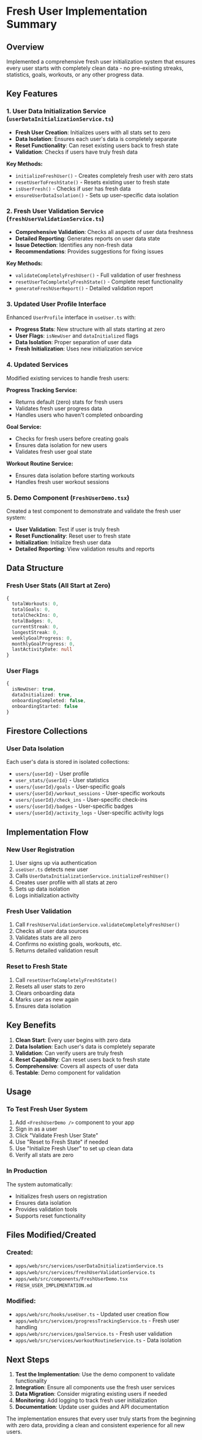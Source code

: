 # Fresh User Implementation Summary

## Overview
Implemented a comprehensive fresh user initialization system that ensures every user starts with completely clean data - no pre-existing streaks, statistics, goals, workouts, or any other progress data.

## Key Features

### 1. User Data Initialization Service (`userDataInitializationService.ts`)
- **Fresh User Creation**: Initializes users with all stats set to zero
- **Data Isolation**: Ensures each user's data is completely separate
- **Reset Functionality**: Can reset existing users back to fresh state
- **Validation**: Checks if users have truly fresh data

**Key Methods:**
- `initializeFreshUser()` - Creates completely fresh user with zero stats
- `resetUserToFreshState()` - Resets existing user to fresh state
- `isUserFresh()` - Checks if user has fresh data
- `ensureUserDataIsolation()` - Sets up user-specific data isolation

### 2. Fresh User Validation Service (`freshUserValidationService.ts`)
- **Comprehensive Validation**: Checks all aspects of user data freshness
- **Detailed Reporting**: Generates reports on user data state
- **Issue Detection**: Identifies any non-fresh data
- **Recommendations**: Provides suggestions for fixing issues

**Key Methods:**
- `validateCompletelyFreshUser()` - Full validation of user freshness
- `resetUserToCompletelyFreshState()` - Complete reset functionality
- `generateFreshUserReport()` - Detailed validation report

### 3. Updated User Profile Interface
Enhanced `UserProfile` interface in `useUser.ts` with:
- **Progress Stats**: New structure with all stats starting at zero
- **User Flags**: `isNewUser` and `dataInitialized` flags
- **Data Isolation**: Proper separation of user data
- **Fresh Initialization**: Uses new initialization service

### 4. Updated Services
Modified existing services to handle fresh users:

**Progress Tracking Service:**
- Returns default (zero) stats for fresh users
- Validates fresh user progress data
- Handles users who haven't completed onboarding

**Goal Service:**
- Checks for fresh users before creating goals
- Ensures data isolation for new users
- Validates fresh user goal state

**Workout Routine Service:**
- Ensures data isolation before starting workouts
- Handles fresh user workout sessions

### 5. Demo Component (`FreshUserDemo.tsx`)
Created a test component to demonstrate and validate the fresh user system:
- **User Validation**: Test if user is truly fresh
- **Reset Functionality**: Reset user to fresh state
- **Initialization**: Initialize fresh user data
- **Detailed Reporting**: View validation results and reports

## Data Structure

### Fresh User Stats (All Start at Zero)
```typescript
{
  totalWorkouts: 0,
  totalGoals: 0,
  totalCheckIns: 0,
  totalBadges: 0,
  currentStreak: 0,
  longestStreak: 0,
  weeklyGoalProgress: 0,
  monthlyGoalProgress: 0,
  lastActivityDate: null
}
```

### User Flags
```typescript
{
  isNewUser: true,
  dataInitialized: true,
  onboardingCompleted: false,
  onboardingStarted: false
}
```

## Firestore Collections

### User Data Isolation
Each user's data is stored in isolated collections:
- `users/{userId}` - User profile
- `user_stats/{userId}` - User statistics
- `users/{userId}/goals` - User-specific goals
- `users/{userId}/workout_sessions` - User-specific workouts
- `users/{userId}/check_ins` - User-specific check-ins
- `users/{userId}/badges` - User-specific badges
- `users/{userId}/activity_logs` - User-specific activity logs

## Implementation Flow

### New User Registration
1. User signs up via authentication
2. `useUser.ts` detects new user
3. Calls `UserDataInitializationService.initializeFreshUser()`
4. Creates user profile with all stats at zero
5. Sets up data isolation
6. Logs initialization activity

### Fresh User Validation
1. Call `FreshUserValidationService.validateCompletelyFreshUser()`
2. Checks all user data sources
3. Validates stats are all zero
4. Confirms no existing goals, workouts, etc.
5. Returns detailed validation result

### Reset to Fresh State
1. Call `resetUserToCompletelyFreshState()`
2. Resets all user stats to zero
3. Clears onboarding data
4. Marks user as new again
5. Ensures data isolation

## Key Benefits

1. **Clean Start**: Every user begins with zero data
2. **Data Isolation**: Each user's data is completely separate
3. **Validation**: Can verify users are truly fresh
4. **Reset Capability**: Can reset users back to fresh state
5. **Comprehensive**: Covers all aspects of user data
6. **Testable**: Demo component for validation

## Usage

### To Test Fresh User System
1. Add `<FreshUserDemo />` component to your app
2. Sign in as a user
3. Click "Validate Fresh User State"
4. Use "Reset to Fresh State" if needed
5. Use "Initialize Fresh User" to set up clean data
6. Verify all stats are zero

### In Production
The system automatically:
- Initializes fresh users on registration
- Ensures data isolation
- Provides validation tools
- Supports reset functionality

## Files Modified/Created

### Created:
- `apps/web/src/services/userDataInitializationService.ts`
- `apps/web/src/services/freshUserValidationService.ts`
- `apps/web/src/components/FreshUserDemo.tsx`
- `FRESH_USER_IMPLEMENTATION.md`

### Modified:
- `apps/web/src/hooks/useUser.ts` - Updated user creation flow
- `apps/web/src/services/progressTrackingService.ts` - Fresh user handling
- `apps/web/src/services/goalService.ts` - Fresh user validation
- `apps/web/src/services/workoutRoutineService.ts` - Data isolation

## Next Steps

1. **Test the Implementation**: Use the demo component to validate functionality
2. **Integration**: Ensure all components use the fresh user services
3. **Data Migration**: Consider migrating existing users if needed
4. **Monitoring**: Add logging to track fresh user initialization
5. **Documentation**: Update user guides and API documentation

The implementation ensures that every user truly starts from the beginning with zero data, providing a clean and consistent experience for all new users.

